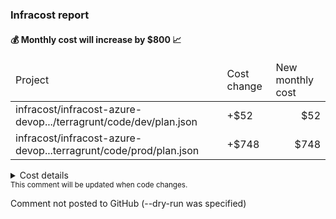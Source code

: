 
<h3>Infracost report</h3>
<h4>💰 Monthly cost will increase by $800 📈</h4>
<table>
  <thead>
    <td>Project</td>
    <td>Cost change</td>
    <td>New monthly cost</td>
  </thead>
  <tbody>
    <tr>
      <td>infracost/infracost-azure-devop.../terragrunt/code/dev/plan.json</td>
      <td>+$52</td>
      <td align="right">$52</td>
    </tr>
    <tr>
      <td>infracost/infracost-azure-devop...terragrunt/code/prod/plan.json</td>
      <td>+$748</td>
      <td align="right">$748</td>
    </tr>
  </tbody>
</table>
<details>
<summary>Cost details</summary>

```
──────────────────────────────────
Project: infracost/infracost-azure-devops/examples/plan-json/terragrunt/code/dev/plan.json


+ aws_instance.web_app
  +$52

    + Instance usage (Linux/UNIX, on-demand, t2.micro)
      +$8

    + root_block_device
    
        + Storage (general purpose SSD, gp2)
          +$5

    + ebs_block_device[0]
    
        + Storage (provisioned IOPS SSD, io1)
          +$13
    
        + Provisioned IOPS
          +$26

+ aws_lambda_function.hello_world
  Monthly cost depends on usage

    + Requests
      Monthly cost depends on usage
        +$0.20 per 1M requests

    + Ephemeral storage
      Monthly cost depends on usage
        +$0.0000000309 per GB-seconds

    + Duration (first 6B)
      Monthly cost depends on usage
        +$0.0000166667 per GB-seconds

Monthly cost change for infracost/infracost-azure-devops/examples/plan-json/terragrunt/code/dev/plan.json
Amount:  +$52 ($0.00 → $52)

──────────────────────────────────
Project: infracost/infracost-azure-devops/examples/plan-json/terragrunt/code/prod/plan.json

+ aws_instance.web_app
  +$748

    + Instance usage (Linux/UNIX, on-demand, m5.4xlarge)
      +$561

    + root_block_device
    
        + Storage (general purpose SSD, gp2)
          +$10

    + ebs_block_device[0]
    
        + Storage (provisioned IOPS SSD, io1)
          +$125
    
        + Provisioned IOPS
          +$52

+ aws_lambda_function.hello_world
  Monthly cost depends on usage

    + Requests
      Monthly cost depends on usage
        +$0.20 per 1M requests

    + Ephemeral storage
      Monthly cost depends on usage
        +$0.0000000309 per GB-seconds

    + Duration (first 6B)
      Monthly cost depends on usage
        +$0.0000166667 per GB-seconds

Monthly cost change for infracost/infracost-azure-devops/examples/plan-json/terragrunt/code/prod/plan.json
Amount:  +$748 ($0.00 → $748)

──────────────────────────────────
Key: ~ changed, + added, - removed

4 cloud resources were detected:
∙ 4 were estimated, all of which include usage-based costs, see https://infracost.io/usage-file

Infracost estimate: Monthly cost will increase by $800 ↑
┏━━━━━━━━━━━━━━━━━━━━━━━━━━━━━━━━━━━━━━━━━━━━━━━━━━━━━━━━━━━━━━━━━━┳━━━━━━━━━━━━━┳━━━━━━━━━━━━━━━━━━┓
┃ Project                                                          ┃ Cost change ┃ New monthly cost ┃
┣━━━━━━━━━━━━━━━━━━━━━━━━━━━━━━━━━━━━━━━━━━━━━━━━━━━━━━━━━━━━━━━━━━╋━━━━━━━━━━━━━╋━━━━━━━━━━━━━━━━━━┫
┃ infracost/infracost-azure-devop.../terragrunt/code/dev/plan.json ┃        +$52 ┃ $52              ┃
┃ infracost/infracost-azure-devop...terragrunt/code/prod/plan.json ┃       +$748 ┃ $748             ┃
┗━━━━━━━━━━━━━━━━━━━━━━━━━━━━━━━━━━━━━━━━━━━━━━━━━━━━━━━━━━━━━━━━━━┻━━━━━━━━━━━━━┻━━━━━━━━━━━━━━━━━━┛
```
</details>
<sub>This comment will be updated when code changes.
</sub>

Comment not posted to GitHub (--dry-run was specified)
